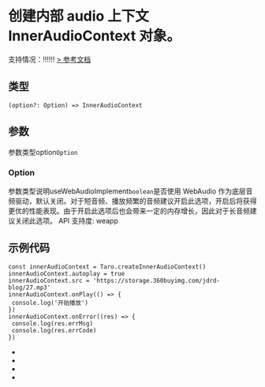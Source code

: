 # 创建内部 audio 上下文 InnerAudioContext 对象。
支持情况：!!!!!!
[> 参考文档
](https://developers.weixin.qq.com/miniprogram/dev/api/media/audio/wx.createInnerAudioContext.html)
## 类型[​](createInnerAudioContext.html#类型)
```tsx
(option?: Option) => InnerAudioContext
```

## 参数[​](createInnerAudioContext.html#参数)
参数类型option`Option`
### Option[​](createInnerAudioContext.html#option)
参数类型说明useWebAudioImplement`boolean`是否使用 WebAudio 作为底层音频驱动，默认关闭。对于短音频、播放频繁的音频建议开启此选项，开启后将获得更优的性能表现。由于开启此选项后也会带来一定的内存增长，因此对于长音频建议关闭此选项。
API 支持度: weapp
## 示例代码[​](createInnerAudioContext.html#示例代码)
```tsx
const innerAudioContext = Taro.createInnerAudioContext()
innerAudioContext.autoplay = true
innerAudioContext.src = 'https://storage.360buyimg.com/jdrd-blog/27.mp3'
innerAudioContext.onPlay(() => {
 console.log('开始播放')
})
innerAudioContext.onError((res) => {
 console.log(res.errMsg)
 console.log(res.errCode)
})
```

- 
- 

- 

-

